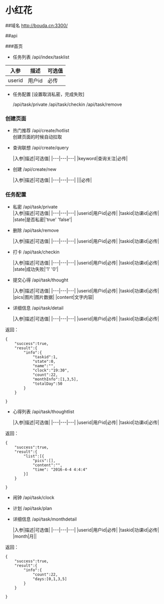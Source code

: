 # 小红花

##域名
http://bouda.cn:3300/

##api

###首页
* 任务列表 /api/index/tasklist

|入参|描述|可选值|
|---|---|---|
|userid|用户id|必传|

* 任务配置 [设置取消私密，完成失败]

    /api/task/private
    /api/task/checkin
    /api/task/remove

### 创建页面
* 热门推荐 /api/create/hotlist  
    创建页面的时候自动拉取
  

* 查询联想 /api/create/query    

    |入参|描述|可选值|
|---|---|---|
|keyword|查询关注|必传|

* 创建 /api/create/new    

    |入参|描述|可选值|
|---|---|---|
|||必传|

### 任务配置
* 私密 /api/task/private  
    |入参|描述|可选值|
|---|---|---|
|userid|用户id|必传|
|taskid|功课id|必传|
|state|是否私密|'true' 'false'|

* 删除 /api/task/remove  

    |入参|描述|可选值|
|---|---|---|
|userid|用户id|必传|
|taskid|功课id|必传|

* 打卡 /api/task/checkin    

    |入参|描述|可选值|
|---|---|---|
|userid|用户id|必传|
|taskid|功课id|必传|
|state|成功失败|'1' '0'|

* 提交心得 /api/task/thought 

    |入参|描述|可选值|
|---|---|---|
|userid|用户id|必传|
|taskid|功课id|必传|
|pics|图片|图片数据|
|content|文字内容|

* 详细信息 /api/task/detail

    |入参|描述|可选值|
|---|---|---|
|userid|用户id|必传|
|taskid|功课id|必传|

返回：

```
{
    "success":true,
    "result":{
        "info":{
            "taskid":1,
            "state":0,
            "name":"",
            "clock":"19:30",
            "count":22,
            "monthInfo":[1,3,5],
            "totalDay":50
        }
    }

}
```



* 心得列表 /api/task/thoughtlist

    |入参|描述|可选值|
|---|---|---|
|userid|用户id|必传|
|taskid|功课id|必传|


返回：

```
{
    "success":true,
    "result":{
        "list":[{
            "pics":[],
            "content":"",
            "time": "2016-4-4 4:4:4"
        }]
    }

}
```

* 闹钟 /api/task/clock
* 计划 /api/task/plan

* 详细信息 /api/task/monthdetail

    |入参|描述|可选值|
|---|---|---|
|userid|用户id|必传|
|taskid|功课id|必传|
|month|月||

返回：

```
{
    "success":true,
    "result":{
        "info":{
            "count":22,
            "days:[0,1,3,5]
        }
    }

}
```
